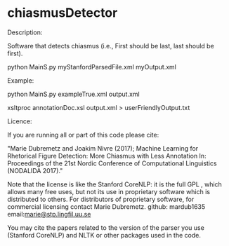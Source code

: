 # chiasmusDetector
Description:

Software that detects chiasmus (i.e., First shouId be last, last should be first). 

python MainS.py myStanfordParsedFile.xml myOutput.xml

Example:

python MainS.py exampleTrue.xml output.xml

xsltproc annotationDoc.xsl output.xml > userFriendlyOutput.txt

Licence:

If you are running all or part of this code please cite: 

"Marie Dubremetz and Joakim Nivre (2017); Machine Learning for Rhetorical Figure Detection: More Chiasmus with Less Annotation In: Proceedings of the 21st Nordic Conference of Computational Linguistics (NODALIDA 2017)."

Note that the license is like the Stanford CoreNLP: it is the full GPL , which allows many free uses, but not its use in proprietary software which is distributed to others. For distributors of proprietary software, for commercial licensing contact Marie Dubremetz. github: mardub1635 email:marie@stp.lingfil.uu.se

You may cite the papers related to the version of the parser you use (Stanford CoreNLP) and NLTK or other packages used in the code.
